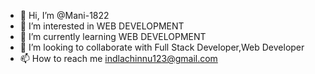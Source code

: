 - 👋 Hi, I’m @Mani-1822
- 👀 I’m interested in WEB DEVELOPMENT
- 🌱 I’m currently learning WEB DEVELOPMENT
- 💞️ I’m looking to collaborate with Full Stack Developer,Web Developer 
- 📫 How to reach me indlachinnu123@gmail.com

